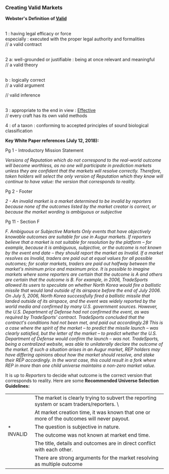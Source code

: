 
### Creating Valid Markets

**Webster's Definition of [Valid](https://www.merriam-webster.com/dictionary/valid#synonym-discussion)**

 \
1 : having legal efficacy or force \
	especially : executed with the proper legal authority and formalities \
	// a valid contract

 \
2  a: well-grounded or justifiable : being at once relevant and meaningful \
	// a valid theory

 \
    b : logically correct \
	// a valid argument

// valid inference

 \
3 : appropriate to the end in view : [Effective](https://www.merriam-webster.com/dictionary/effective) \
	// every craft has its own valid methods

4 : of a taxon : conforming to accepted principles of sound biological classification

**Key White Paper references (July 12, 2018):**

Pg 1 - Introductory Mission Statement

_Versions of Reputation which do not correspond to the real-world outcome will become worthless, as no one will participate in prediction markets unless they are confident that the markets will resolve correctly. Therefore, token holders will select the only version of Reputation which they know will continue to have value: the version that corresponds to reality._

Pg 2 - Footer

_2 - An invalid market is a market determined to be invalid by reporters because none of the outcomes listed by the market creator is correct, or because the market wording is ambiguous or subjective_

Pg 11 - Section F

_F. Ambiguous or Subjective Markets Only events that have objectively knowable outcomes are suitable for use in Augur markets. If reporters believe that a market is not suitable for resolution by the platform – for example, because it is ambiguous, subjective, or the outcome is not known by the event end date – they should report the market as Invalid. If a market resolves as Invalid, traders are paid out at equal values for all possible outcomes; for scalar markets, traders are paid out halfway between the market's minimum price and maximum price. It is possible to imagine markets where some reporters are certain that the outcome is A and others are certain that the outcome is B. For example, in 2006, TradeSports allowed its users to speculate on whether North Korea would fire a ballistic missile that would land outside of its airspace before the end of July 2006. On July 5, 2006, North Korea successfully fired a ballistic missile that landed outside of its airspace, and the event was widely reported by the world media and confirmed by many U.S. government sources. However, the U.S. Department of Defense had not confirmed the event, as was required by TradeSports' contract. TradeSports concluded that the contract's conditions had not been met, and paid out accordingly.28 This is a case where the spirit of the market – to predict the missile launch – was clearly satisfied, but the letter of the market – to predict whether the U.S. Department of Defense would confirm the launch – was not. TradeSports, being a centralized website, was able to unilaterally declare the outcome of the market. If such a situation arises in an Augur market, REP holders may have differing opinions about how the market should resolve, and stake their REP accordingly. In the worst case, this could result in a fork where REP in more than one child universe maintains a non-zero market value._

It is up to _Reporters_ to decide what outcome is the correct version that corresponds to reality.  Here are some **Recommended Universe Selection Guidelines:**


<table>
  <tr>
   <td rowspan="6" >* INVALID
   </td>
   <td>The market is clearly trying to subvert the reporting system or scam traders/reporters. \

   </td>
  </tr>
  <tr>
   <td>At market creation time, it was known that one or more of the outcomes will never payout.
   </td>
  </tr>
  <tr>
   <td>The question is subjective in nature.
   </td>
  </tr>
  <tr>
   <td>The outcome was not known at market end time.
   </td>
  </tr>
  <tr>
   <td>The title, details and outcomes are in direct conflict with each other.
   </td>
  </tr>
  <tr>
   <td>There are strong arguments for the market resolving as multiple outcome
   </td>
  </tr>
</table>
